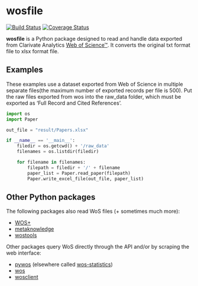 # wosfile

[![Build Status](https://travis-ci.org/rafguns/wosfile.svg?branch=master)](https://travis-ci.org/rafguns/wosfile)
[![Coverage Status](https://coveralls.io/repos/rafguns/wosfile/badge.svg?branch=master&service=github)](https://coveralls.io/github/rafguns/wosfile?branch=master)

**wosfile** is a Python package designed to read and handle data exported from Clarivate Analytics [Web of Science™](https://www.webofknowledge.com). It converts the original txt format file to xlsx format file.

## Examples

These examples use a dataset exported from Web of Science in multiple separate files(the maximum number of exported records per file is 500).
Put the raw files exported from wos into the raw_data folder, which must be exported as ‘Full Record and Cited References’.

```python
import os
import Paper

out_file = "result/Papers.xlsx"

if __name__ == '__main__':
    filedir = os.getcwd() + '/raw_data'
    filenames = os.listdir(filedir)

    for filename in filenames:
        filepath = filedir + '/' + filename
        paper_list = Paper.read_paper(filepath)
        Paper.write_excel_file(out_file, paper_list)
```

## Other Python packages

The following packages also read WoS files (+ sometimes much more):
* [WOS+](https://pypi.org/project/WOSplus/)
* [metaknowledge](https://pypi.org/project/metaknowledge/)
* [wostools](https://pypi.org/project/wostools/)

Other packages query WoS directly through the API and/or by scraping the web interface:
* [pywos](https://pypi.org/project/pywos/) (elsewhere called [wos-statistics](https://github.com/refraction-ray/wos-statistics))
* [wos](https://pypi.org/project/wos/)
* [wosclient](https://pypi.org/project/wosclient/)
